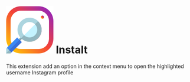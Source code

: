 #  ![InstaIt](instait.png "InstaIt") InstaIt

This extension add an option in the context menu to open the highlighted username Instagram profile
